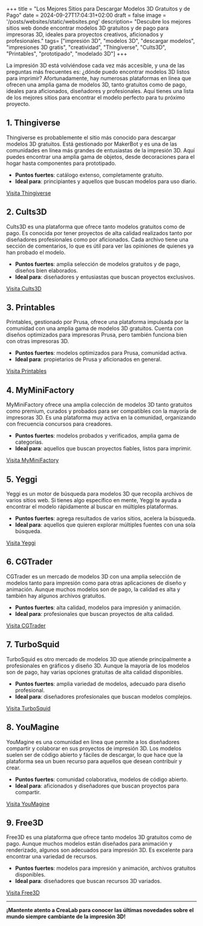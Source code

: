 +++
title = "Los Mejores Sitios para Descargar Modelos 3D Gratuitos y de Pago"
date = 2024-09-27T17:04:31+02:00
draft = false
image = '/posts/websites/static/websites.png'
description= "Descubre los mejores sitios web donde encontrar modelos 3D gratuitos y de pago para impresoras 3D, ideales para proyectos creativos, aficionados y profesionales." 
tags= ["impresión 3D", "modelos 3D", "descargar modelos", "impresiones 3D gratis", "creatividad", "Thingiverse", "Cults3D", "Printables", "prototipado", "modelado 3D"] 
+++

La impresión 3D está volviéndose cada vez más accesible, y una de las preguntas más frecuentes es: ¿dónde puedo encontrar modelos 3D listos para imprimir? Afortunadamente, hay numerosas plataformas en línea que ofrecen una amplia gama de modelos 3D, tanto gratuitos como de pago, ideales para aficionados, diseñadores y profesionales. Aquí tienes una lista de los mejores sitios para encontrar el modelo perfecto para tu próximo proyecto.

## 1. **Thingiverse**
Thingiverse es probablemente el sitio más conocido para descargar modelos 3D gratuitos. Está gestionado por MakerBot y es una de las comunidades en línea más grandes de entusiastas de la impresión 3D. Aquí puedes encontrar una amplia gama de objetos, desde decoraciones para el hogar hasta componentes para prototipado.

- **Puntos fuertes**: catálogo extenso, completamente gratuito.
- **Ideal para**: principiantes y aquellos que buscan modelos para uso diario.

[Visita Thingiverse](https://www.thingiverse.com)

## 2. **Cults3D**
Cults3D es una plataforma que ofrece tanto modelos gratuitos como de pago. Es conocida por tener proyectos de alta calidad realizados tanto por diseñadores profesionales como por aficionados. Cada archivo tiene una sección de comentarios, lo que es útil para ver las opiniones de quienes ya han probado el modelo.

- **Puntos fuertes**: amplia selección de modelos gratuitos y de pago, diseños bien elaborados.
- **Ideal para**: diseñadores y entusiastas que buscan proyectos exclusivos.

[Visita Cults3D](https://www.cults3d.com)

## 3. **Printables**
Printables, gestionado por Prusa, ofrece una plataforma impulsada por la comunidad con una amplia gama de modelos 3D gratuitos. Cuenta con diseños optimizados para impresoras Prusa, pero también funciona bien con otras impresoras 3D.

- **Puntos fuertes**: modelos optimizados para Prusa, comunidad activa.
- **Ideal para**: propietarios de Prusa y aficionados en general.

[Visita Printables](https://www.printables.com)

## 4. **MyMiniFactory**
MyMiniFactory ofrece una amplia colección de modelos 3D tanto gratuitos como premium, curados y probados para ser compatibles con la mayoría de impresoras 3D. Es una plataforma muy activa en la comunidad, organizando con frecuencia concursos para creadores.

- **Puntos fuertes**: modelos probados y verificados, amplia gama de categorías.
- **Ideal para**: aquellos que buscan proyectos fiables, listos para imprimir.

[Visita MyMiniFactory](https://www.myminifactory.com)

## 5. **Yeggi**
Yeggi es un motor de búsqueda para modelos 3D que recopila archivos de varios sitios web. Si tienes algo específico en mente, Yeggi te ayuda a encontrar el modelo rápidamente al buscar en múltiples plataformas.

- **Puntos fuertes**: agrega resultados de varios sitios, acelera la búsqueda.
- **Ideal para**: aquellos que quieren explorar múltiples fuentes con una sola búsqueda.

[Visita Yeggi](https://www.yeggi.com)

## 6. **CGTrader**
CGTrader es un mercado de modelos 3D con una amplia selección de modelos tanto para impresión como para otras aplicaciones de diseño y animación. Aunque muchos modelos son de pago, la calidad es alta y también hay algunos archivos gratuitos.

- **Puntos fuertes**: alta calidad, modelos para impresión y animación.
- **Ideal para**: profesionales que buscan proyectos de alta calidad.

[Visita CGTrader](https://www.cgtrader.com)

## 7. **TurboSquid**
TurboSquid es otro mercado de modelos 3D que atiende principalmente a profesionales en gráficos y diseño 3D. Aunque la mayoría de los modelos son de pago, hay varias opciones gratuitas de alta calidad disponibles.

- **Puntos fuertes**: amplia variedad de modelos, adecuado para diseño profesional.
- **Ideal para**: diseñadores profesionales que buscan modelos complejos.

[Visita TurboSquid](https://www.turbosquid.com)

## 8. **YouMagine**
YouMagine es una comunidad en línea que permite a los diseñadores compartir y colaborar en sus proyectos de impresión 3D. Los modelos suelen ser de código abierto y fáciles de descargar, lo que hace que la plataforma sea un buen recurso para aquellos que desean contribuir y crear.

- **Puntos fuertes**: comunidad colaborativa, modelos de código abierto.
- **Ideal para**: aficionados y diseñadores que buscan proyectos para compartir.

[Visita YouMagine](https://www.youmagine.com)

## 9. **Free3D**
Free3D es una plataforma que ofrece tanto modelos 3D gratuitos como de pago. Aunque muchos modelos están diseñados para animación y renderizado, algunos son adecuados para impresión 3D. Es excelente para encontrar una variedad de recursos.

- **Puntos fuertes**: modelos para impresión y animación, archivos gratuitos disponibles.
- **Ideal para**: diseñadores que buscan recursos 3D variados.

[Visita Free3D](https://www.free3d.com)

---

**¡Mantente atento a CreaLab para conocer las últimas novedades sobre el mundo siempre cambiante de la impresión 3D!**
